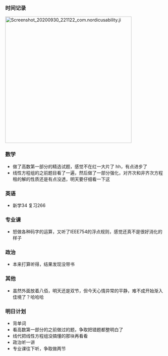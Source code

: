 ### 时间记录

<img src="https://raw.githubusercontent.com/Kong-PR/Typora-picture/master/img/Screenshot_20200930_221122_com.nordicusability.ji.jpg" alt="Screenshot_20200930_221122_com.nordicusability.ji" width=400 />

### 数学

- 做了高数第一部分的精选试题，感觉不在红一大片了 hh，有点进步了
- 线性方程组的之前题目看了一遍，然后做了一部分强化，对齐次和非齐次方程租的解的性质还是有点没透，明天要仔细看一下这

### 英语

- 新学34 复习266

### 专业课

- 怒做各种码字的运算，又听了IEEE754的浮点规则，感觉还真不是很好消化的样子

### 政治

- 本来打算听得，结果发现没带书

### 其他

- 虽然外面放着八佰，明天还是双节，但今天心情异常的平静，难不成开始渐入佳境了？哈哈哈

### 明日计划

- 背单词
- 看高数第一部分的之前做过的题，争取把错题都整明白了
- 线代把线性方程组没搞懂的那块再看看
- 政治听一讲
- 专业课往下听，争取做两节

